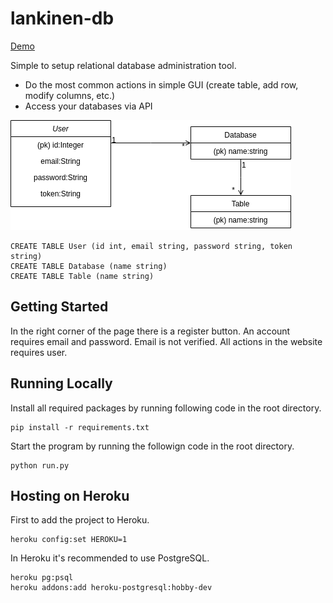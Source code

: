 # lankinen-db

[Demo](https://lankinen-db.herokuapp.com/)

Simple to setup relational database administration tool.

- Do the most common actions in simple GUI (create table, add row, modify columns, etc.)
- Access your databases via API

![](imgs/EER_Diagram.png)

```
CREATE TABLE User (id int, email string, password string, token string)
CREATE TABLE Database (name string)
CREATE TABLE Table (name string)
```

## Getting Started

In the right corner of the page there is a register button. An account requires email and password. Email is not verified. All actions in the website requires user.

## Running Locally

Install all required packages by running following code in the root directory.

```
pip install -r requirements.txt
```

Start the program by running the followign code in the root directory.

```
python run.py
```

## Hosting on Heroku

First to add the project to Heroku.

```
heroku config:set HEROKU=1
```

In Heroku it's recommended to use PostgreSQL.

```
heroku pg:psql
heroku addons:add heroku-postgresql:hobby-dev
```
